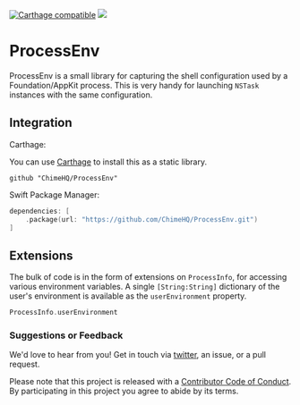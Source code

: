 [![Carthage compatible](https://img.shields.io/badge/Carthage-compatible-4BC51D.svg)](https://github.com/Carthage/Carthage)
![](https://img.shields.io/badge/Swift-5.0-orange.svg)

# ProcessEnv

ProcessEnv is a small library for capturing the shell configuration used by a Foundation/AppKit process. This is very handy for launching `NSTask` instances with the same configuration.

## Integration

Carthage:

You can use [Carthage](https://github.com/Carthage/Carthage) to install this as a static library.

```
github "ChimeHQ/ProcessEnv"
```

Swift Package Manager:

```swift
dependencies: [
    .package(url: "https://github.com/ChimeHQ/ProcessEnv.git")
]
```

## Extensions

The bulk of code is in the form of extensions on `ProcessInfo`, for accessing various environment variables. A single `[String:String]` dictionary of the user's environment is available as the `userEnvironment` property.

```swift
ProcessInfo.userEnvironment
```

### Suggestions or Feedback

We'd love to hear from you! Get in touch via [twitter](https://twitter.com/chimehq), an issue, or a pull request.

Please note that this project is released with a [Contributor Code of Conduct](CODE_OF_CONDUCT.md). By participating in this project you agree to abide by its terms.
